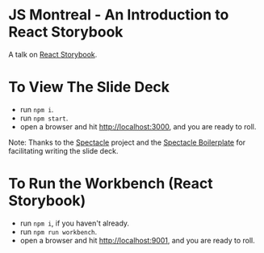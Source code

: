 # JS Montreal - An Introduction to React Storybook
A talk on [React Storybook](https://github.com/kadirahq/react-storybook).


# To View The Slide Deck
* run `npm i`.
* run  `npm start`.
* open a browser and hit [http://localhost:3000](http://localhost:3000), and you are ready to roll.

Note: Thanks to the [Spectacle](https://github.com/FormidableLabs/spectacle) project and the [Spectacle Boilerplate](https://github.com/FormidableLabs/spectacle-boilerplate) for facilitating writing the slide deck.

# To Run the Workbench (React Storybook)
* run `npm i`, if you haven't already.
* run  `npm run workbench`.
* open a browser and hit [http://localhost:9001](http://localhost:9001), and you are ready to roll.
